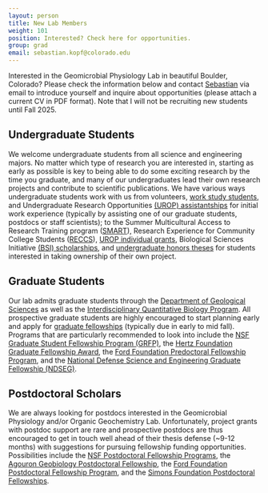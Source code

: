 ```yaml
---
layout: person
title: New Lab Members
weight: 101
position: Interested? Check here for opportunities.
group: grad
email: sebastian.kopf@colorado.edu
---
```


Interested in the Geomicrobial Physiology Lab in beautiful Boulder, Colorado? Please check the information below and contact [Sebastian](/people/skopf) via email to introduce yourself and inquire about opportunities (please attach a current CV in PDF format). Note that I will not be recruiting new students until Fall 2025.

## Undergraduate Students

We welcome undergraduate students from all science and engineering majors. No matter which type of research you are interested in, starting as early as possible is key to being able to do some exciting research by the time you graduate, and many of our undergraduates lead their own research projects and contribute to scientific publications. We have various ways undergraduate students work with us from volunteers, [work study students](https://www.colorado.edu/studentemployment/work-study), and Undergraduate Research Opportunities [(UROP) assistantships](https://www.colorado.edu/urop/grants/student-grants/assistantships) for initial work experience (typically by assisting one of our graduate students, postdocs or staff scientists); to the Summer Multicultural Access to Research Training program ([SMART](https://www.colorado.edu/smart/undergraduates/smart-program-information/welcome-smart-2019)), Research Experience for Community College Students ([RECCS](https://cires.colorado.edu/outreach/RECCS)), [UROP individual grants](https://www.colorado.edu/urop/grants/student-grants/individual-grants), Biological Sciences Initiative [(BSI) scholarships](https://www.colorado.edu/bsi/bsi-scholars), and [undergraduate honors theses](https://scholar.colorado.edu/honr_theses/) for students interested in taking ownership of their own project.

## Graduate Students

Our lab admits graduate students through the [Department of Geological Sciences](https://www.colorado.edu/geologicalsciences/academic/graduate-degree-programs) as well as the [Interdisciplinary Quantitative Biology Program](https://www.colorado.edu/certificate/iqbiology/). All prospective graduate students are highly encouraged to start planning early and apply for [graduate fellowships](https://www.colorado.edu/geologicalsciences/academic/graduate/graduate-fellowships) (typically due in early to mid fall). Programs that are particularly recommended to look into include the [NSF Graduate Student Fellowship Program (GRFP)](https://www.nsfgrfp.org/), the [Hertz Foundation Graduate Fellowship Award](http://hertzfoundation.org/fellowships/application), the [Ford Foundation Predoctoral Fellowship Program](http://nationalacademies.org/ford), and the [National Defense Science and Engineering Graduate Fellowship (NDSEG)](https://ndseg.asee.org/).

## Postdoctoral Scholars

We are always looking for postdocs interested in the Geomicrobial Physiology and/or Organic Geochemistry Lab. Unfortunately, project grants with postdoc support are rare and prospective postdocs are thus encouraged to get in touch well ahead of their thesis defense (~9-12 months) with suggestions for pursuing fellowship funding opportunities. Possibilities include the [NSF Postdoctoral Fellowship Programs](https://www.nsf.gov/funding/education.jsp?fund_type=3), the [Agouron Geobiology Postdoctoral Fellowship](https://agi.org/geobiology/fellowships/), the [Ford Foundation Postdoctoral Fellowship Program](http://nationalacademies.org/ford), and the [Simons Foundation Postdoctoral Fellowships](https://www.simonsfoundation.org/life-sciences/funding-opportunities).
